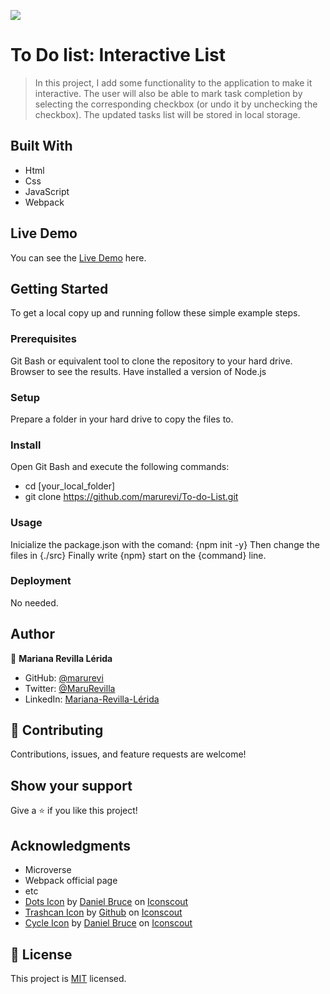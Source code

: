 ![](https://img.shields.io/badge/Microverse-blueviolet)

# To Do list: Interactive List
> In this project, I add some functionality to the application to make it interactive. The user will also be able to mark task completion by selecting the corresponding checkbox (or undo it by unchecking the checkbox). The updated tasks list will be stored in local storage.

## Built With

- Html
- Css
- JavaScript
- Webpack

## Live Demo

You can see the [Live Demo](https://marurevi.github.io/To-do-List/dist/index.html) here. 


## Getting Started

To get a local copy up and running follow these simple example steps.

### Prerequisites

Git Bash or equivalent tool to clone the repository to your hard drive.
Browser to see the results.
Have installed a version of Node.js

### Setup

Prepare a folder in your hard drive to copy the files to.

### Install

Open Git Bash and execute the following commands:
- cd [your_local_folder]
- git clone https://github.com/marurevi/To-do-List.git

### Usage

Inicialize the package.json with the comand: 
{npm init -y}
Then change the files in {./src}
Finally write {npm} start on the {command} line.

### Deployment

No needed.

## Author

👤 **Mariana Revilla Lérida**

- GitHub: [@marurevi](https://github.com/marurevi)
- Twitter: [@MaruRevilla](https://twitter.com/MaruRevilla)
- LinkedIn: [Mariana-Revilla-Lérida](https://linkedin.com/in/mariana-revilla-lérida-a12aba143)

## 🤝 Contributing

Contributions, issues, and feature requests are welcome!

## Show your support

Give a ⭐️ if you like this project!

## Acknowledgments

- Microverse
- Webpack official page
- etc
- <a href="https://iconscout.com/icons/dots" target="_blank">Dots Icon</a> by <a href="https://iconscout.com/contributors/daniel-bruce">Daniel Bruce</a> on <a href="https://iconscout.com">Iconscout</a>
- <a href="https://iconscout.com/icons/trashcan" target="_blank">Trashcan Icon</a> by <a href="https://iconscout.com/contributors/github">Github</a> on <a href="https://iconscout.com">Iconscout</a>
- <a href="https://iconscout.com/icons/cycle" target="_blank">Cycle Icon</a> by <a href="https://iconscout.com/contributors/daniel-bruce">Daniel Bruce</a> on <a href="https://iconscout.com">Iconscout</a>

## 📝 License

This project is [MIT](./MIT.md) licensed.

